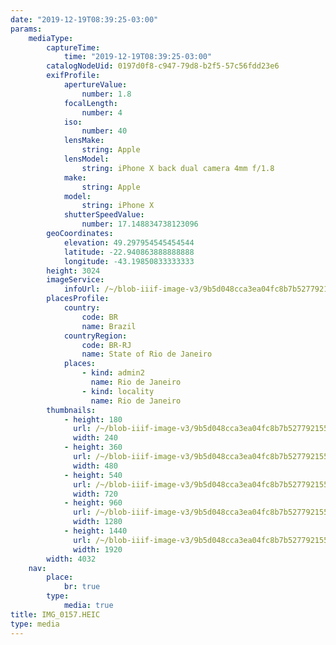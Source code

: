 ```yaml
---
date: "2019-12-19T08:39:25-03:00"
params:
    mediaType:
        captureTime:
            time: "2019-12-19T08:39:25-03:00"
        catalogNodeUid: 0197d0f8-c947-79d8-b2f5-57c56fdd23e6
        exifProfile:
            apertureValue:
                number: 1.8
            focalLength:
                number: 4
            iso:
                number: 40
            lensMake:
                string: Apple
            lensModel:
                string: iPhone X back dual camera 4mm f/1.8
            make:
                string: Apple
            model:
                string: iPhone X
            shutterSpeedValue:
                number: 17.148834738123096
        geoCoordinates:
            elevation: 49.297954545454544
            latitude: -22.940863888888888
            longitude: -43.19850833333333
        height: 3024
        imageService:
            infoUrl: /~/blob-iiif-image-v3/9b5d048cca3ea04fc8b7b527792155e130f7ba848f1d418cff53eebf0c01caae/info.json
        placesProfile:
            country:
                code: BR
                name: Brazil
            countryRegion:
                code: BR-RJ
                name: State of Rio de Janeiro
            places:
                - kind: admin2
                  name: Rio de Janeiro
                - kind: locality
                  name: Rio de Janeiro
        thumbnails:
            - height: 180
              url: /~/blob-iiif-image-v3/9b5d048cca3ea04fc8b7b527792155e130f7ba848f1d418cff53eebf0c01caae/full/240%2C180/0/default.jpg
              width: 240
            - height: 360
              url: /~/blob-iiif-image-v3/9b5d048cca3ea04fc8b7b527792155e130f7ba848f1d418cff53eebf0c01caae/full/480%2C360/0/default.jpg
              width: 480
            - height: 540
              url: /~/blob-iiif-image-v3/9b5d048cca3ea04fc8b7b527792155e130f7ba848f1d418cff53eebf0c01caae/full/720%2C540/0/default.jpg
              width: 720
            - height: 960
              url: /~/blob-iiif-image-v3/9b5d048cca3ea04fc8b7b527792155e130f7ba848f1d418cff53eebf0c01caae/full/1280%2C960/0/default.jpg
              width: 1280
            - height: 1440
              url: /~/blob-iiif-image-v3/9b5d048cca3ea04fc8b7b527792155e130f7ba848f1d418cff53eebf0c01caae/full/1920%2C1440/0/default.jpg
              width: 1920
        width: 4032
    nav:
        place:
            br: true
        type:
            media: true
title: IMG_0157.HEIC
type: media
---
```

